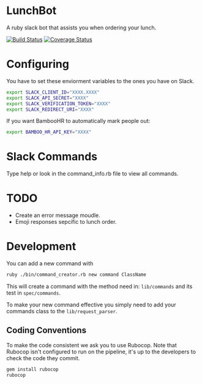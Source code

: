 # LunchBot
A ruby slack bot that assists you when ordering your lunch.

[![Build Status](https://travis-ci.org/willcurry/LunchBot.svg?branch=master)](https://travis-ci.org/willcurry/LunchBot)
[![Coverage Status](https://coveralls.io/repos/github/willcurry/LunchBot/badge.svg?branch=master)](https://coveralls.io/github/willcurry/LunchBot?branch=master)

# Configuring
You have to set these enviorment variables to the ones you have on Slack.

``` bash
export SLACK_CLIENT_ID="XXXX.XXXX"
export SLACK_API_SECRET="XXXX"
export SLACK_VERIFICATION_TOKEN="XXXX"
export SLACK_REDIRECT_URI="XXXX"
```

If you want BambooHR to automatically mark people out:

``` bash
export BAMBOO_HR_API_KEY="XXXX"
```

# Slack Commands
Type help or look in the command_info.rb file to view all commands.

# TODO
- Create an error message moudle.
- Emoji responses sepcific to lunch order.

# Development
You can add a new command with
``` bash
ruby ./bin/command_creator.rb new command ClassName
```

This will create a command with the method need in: `lib/commands` and its test in `spec/commands`.

To make your new command effective you simply need to add your commands class to the `lib/request_parser`.

## Coding Conventions
To make the code consistent we ask you to use Rubocop.
Note that Rubocop isn't configured to run on the pipeline, it's up to the
developers to check the code they commit.

``` bash
gem install rubocop
rubocop
```
